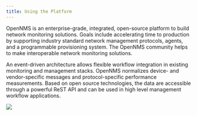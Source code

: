 ```yaml
---
title: Using the Platform
---
```


OpenNMS is an enterprise-grade, integrated, open-source platform to build network monitoring solutions.
Goals include accelerating time to production by supporting industry standard network management protocols, agents, and a programmable provisioning system.
The OpenNMS community helps to make interoperable network monitoring solutions.

An event-driven architecture allows flexible workflow integration in existing monitoring and management stacks.
OpenNMS normalizes device- and vendor-specific messages and protocol-specific performance measurements.
Based on open source technologies, the data are accessible through a powerful ReST API and can be used in high level management workflow applications.

<img src="../images/platform-plugin-overview.svg" />
